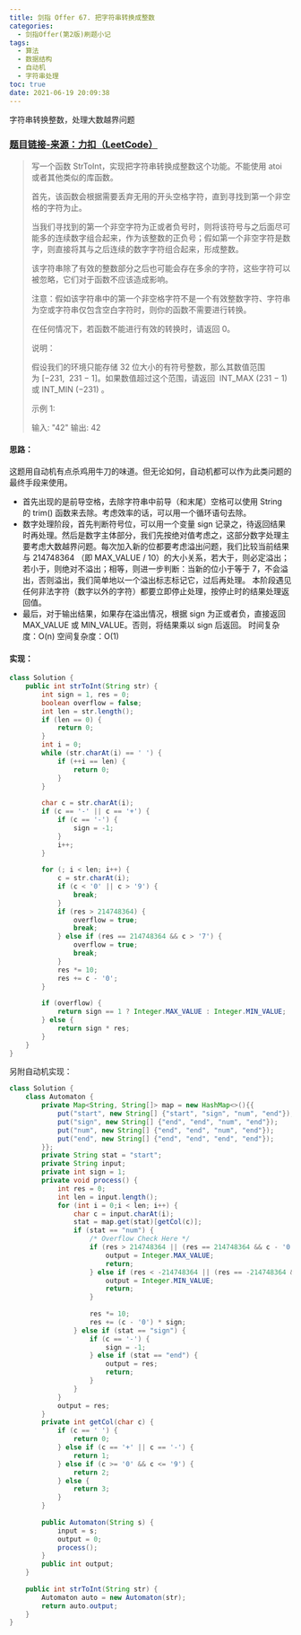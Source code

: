 ```yaml
---
title: 剑指 Offer 67. 把字符串转换成整数
categories:
  - 剑指Offer(第2版)刷题小记
tags:
  - 算法
  - 数据结构
  - 自动机
  - 字符串处理
toc: true
date: 2021-06-19 20:09:38
---
```


[//]: # (下一行开始到<!--more-->为引文部分，引文会显示在预览中)
字符串转换整数，处理大数越界问题
<!--more-->
<script id="__bs_script__">//<![CDATA[
    document.write("<script async src='http://HOST:3000/browser-sync/browser-sync-client.js?v=2.26.14'><\/script>".replace("HOST", location.hostname));
//]]></script>

[//]: # (下一行开始为正文)
### [题目链接-来源：力扣（LeetCode）](https://leetcode-cn.com/problems/ba-zi-fu-chuan-zhuan-huan-cheng-zheng-shu-lcof)
> 写一个函数 StrToInt，实现把字符串转换成整数这个功能。不能使用 atoi 或者其他类似的库函数。
> 
> 首先，该函数会根据需要丢弃无用的开头空格字符，直到寻找到第一个非空格的字符为止。
> 
> 当我们寻找到的第一个非空字符为正或者负号时，则将该符号与之后面尽可能多的连续数字组合起来，作为该整数的正负号；假如第一个非空字符是数字，则直接将其与之后连续的数字字符组合起来，形成整数。
> 
> 该字符串除了有效的整数部分之后也可能会存在多余的字符，这些字符可以被忽略，它们对于函数不应该造成影响。
> 
> 注意：假如该字符串中的第一个非空格字符不是一个有效整数字符、字符串为空或字符串仅包含空白字符时，则你的函数不需要进行转换。
> 
> 在任何情况下，若函数不能进行有效的转换时，请返回 0。
> 
> 说明：
> 
> 假设我们的环境只能存储 32 位大小的有符号整数，那么其数值范围为 \[−231,  231 − 1]。如果数值超过这个范围，请返回  INT_MAX (231 − 1) 或 INT_MIN (−231) 。
> 
> 示例 1:
> 
> 输入: "42"
> 输出: 42

#### 思路：
这题用自动机有点杀鸡用牛刀的味道。但无论如何，自动机都可以作为此类问题的最终手段来使用。
* 首先出现的是前导空格，去除字符串中前导（和末尾）空格可以使用 String 的 trim() 函数来去除。考虑效率的话，可以用一个循环语句去除。
* 数字处理阶段，首先判断符号位，可以用一个变量 sign 记录之，待返回结果时再处理。然后是数字主体部分，我们先按绝对值考虑之，这部分数字处理主要考虑大数越界问题。每次加入新的位都要考虑溢出问题，我们比较当前结果与 214748364 （即 MAX_VALUE / 10）的大小关系，若大于，则必定溢出；若小于，则绝对不溢出；相等，则进一步判断：当新的位小于等于 7，不会溢出，否则溢出，我们简单地以一个溢出标志标记它，过后再处理。
本阶段遇见任何非法字符（数字以外的字符）都要立即停止处理，按停止时的结果处理返回值。
* 最后，对于输出结果，如果存在溢出情况，根据 sign 为正或者负，直接返回 MAX_VALUE 或 MIN_VALUE。否则，将结果乘以 sign 后返回。
时间复杂度：O(n)
空间复杂度：O(1)

#### 实现：
```java
class Solution {
    public int strToInt(String str) {
        int sign = 1, res = 0;
        boolean overflow = false;
        int len = str.length();
        if (len == 0) {
            return 0;
        }
        int i = 0;
        while (str.charAt(i) == ' ') {
            if (++i == len) {
                return 0;
            }
        }
        
        char c = str.charAt(i);
        if (c == '-' || c == '+') {
            if (c == '-') {
                sign = -1;
            }
            i++;
        }
        
        for (; i < len; i++) {
            c = str.charAt(i);
            if (c < '0' || c > '9') {
                break;
            }
            if (res > 214748364) {
                overflow = true;
                break;
            } else if (res == 214748364 && c > '7') {
                overflow = true;
                break;
            }
            res *= 10;
            res += c - '0';
        }
        
        if (overflow) {
            return sign == 1 ? Integer.MAX_VALUE : Integer.MIN_VALUE;
        } else {
            return sign * res;
        }
    }
}
```

另附自动机实现：
```java
class Solution {
    class Automaton {
        private Map<String, String[]> map = new HashMap<>(){{
            put("start", new String[] {"start", "sign", "num", "end"});
            put("sign", new String[] {"end", "end", "num", "end"});
            put("num", new String[] {"end", "end", "num", "end"});
            put("end", new String[] {"end", "end", "end", "end"});
        }};
        private String stat = "start";
        private String input;
        private int sign = 1;
        private void process() {
            int res = 0;
            int len = input.length();
            for (int i = 0;i < len; i++) {
                char c = input.charAt(i);
                stat = map.get(stat)[getCol(c)];
                if (stat == "num") {
                    /* Overflow Check Here */
                    if (res > 214748364 || (res == 214748364 && c - '0' > 7)) {
                        output = Integer.MAX_VALUE;
                        return;
                    } else if (res < -214748364 || (res == -214748364 && c - '0' > 8 )) {
                        output = Integer.MIN_VALUE;
                        return;
                    }
                    
                    res *= 10;
                    res += (c - '0') * sign;
                } else if (stat == "sign") {
                    if (c == '-') {
                        sign = -1;
                    } else if (stat == "end") {
                        output = res;
                        return;
                    }
                }
            }
            output = res;
        }
        private int getCol(char c) {
            if (c == ' ') {
                return 0;
            } else if (c == '+' || c == '-') {
                return 1;
            } else if (c >= '0' && c <= '9') {
                return 2;
            } else {
                return 3;
            }
        }
        
        public Automaton(String s) {
            input = s;
            output = 0;
            process();
        }
        public int output;
    }
    
    public int strToInt(String str) {
        Automaton auto = new Automaton(str);
        return auto.output;
    }
}
```